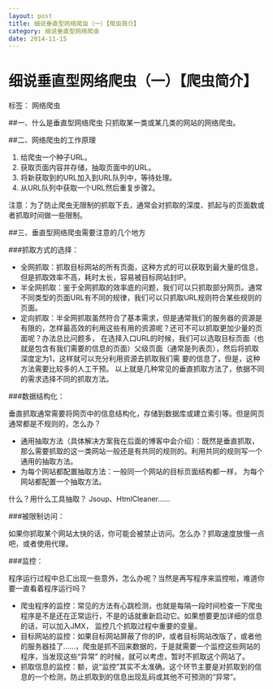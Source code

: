 ```yaml
---
layout: post
title: 细说垂直型网络爬虫（一）【爬虫简介】
category: 细说垂直型网络爬虫
date: 2014-11-15
---
```




#  细说垂直型网络爬虫（一）【爬虫简介】

标签： 网络爬虫


##一、什么是垂直型网络爬虫
只抓取某一类或某几类的网站的网络爬虫。

##二、网络爬虫的工作原理
>
1. 给爬虫一个种子URL。
2. 获取页面内容并存储，抽取页面中的URL。
3. 将新获取到的URL加入到URL队列中，等待处理。
4. 从URL队列中获取一个URL然后重复步骤2。

注意：为了防止爬虫无限制的抓取下去，通常会对抓取的深度、抓起与的页面数或者抓取时间做一些限制。

<!-- more -->

##三、垂直型网络爬虫需要注意的几个地方

###抓取方式的选择：
>
- 全网抓取：抓取目标网站的所有页面，这种方式的可以获取到最大量的信息，但是抓取效率不高，耗时太长，容易被目标网站封IP。
- 半全网抓取：鉴于全网抓取的效率底的问题，我们可以只抓取部分网页。通常不同类型的页面URL有不同的规律，我们可以只抓取URL规则符合某些规则的页面。
- 定向抓取：半全网抓取虽然符合了基本需求，但是通常我们的服务器的资源是有限的，怎样最高效的利用这些有用的资源呢？还可不可以抓取更加少量的页面呢？办法总比问题多，
在选择入口URL的时候，我们可以选取目标页面（也就是包含有我们需要的信息的页面）父级页面（通常是列表页），然后将抓取深度定为1，这样就可以充分利用资源去抓取我们需
要的信息了，但是，这种方法需要比较多的人工干预。
以上就是几种常见的垂直抓取方法了，依据不同的需求选择不同的抓取方法。

###数据结构化：
>
垂直抓取通常需要将网页中的信息结构化，存储到数据库或建立索引等。但是网页通常都是不规则的，怎么办？

- 通用抽取方法（具体解决方案我在后面的博客中会介绍）：既然是垂直抓取，那么需要抓取的这一类网站一般还是有共同的规则的。利用共同的规则写一个通用的抽取方法。
- 为每个网站都配置抽取方法：一般同一个网站的目标页面结构都一样， 为每个网站都配置一个抽取方法。

什么？用什么工具抽取？
Jsoup、HtmlCleaner……

###被限制访问：
>
如果你抓取某个网站太快的话，你可能会被禁止访问。怎么办？抓取速度放慢一点吧，或者使用代理。

###监控：
>
程序运行过程中总汇出现一些意外，怎么办呢？当然是再写程序来监控啦，难道你要一直看着程序运行吗？

- 爬虫程序的监控：常见的方法有心跳检测，也就是每隔一段时间检查一下爬虫程序是不是还在正常运行，不是的话就重新启动它。如果想要更加详细的信息的话，可以加入JMX，
监控几个抓取过程中重要的变量。
- 目标网站的监控：如果目标网站屏蔽了你的IP，或者目标网站改版了，或者他的服务器挂了……，爬虫是抓不回来数据的，于是就需要一个监控这些网站的程序，当发现这些“异常”
的时候，就可以考虑，暂时不抓取这个网站了。
- 抓取信息的监控：额，说“监控”其实不太准确。这个环节主要是对抓取到的信息的一个检测，防止抓取到的信息出现乱码或其他不可预测的“异常”。





